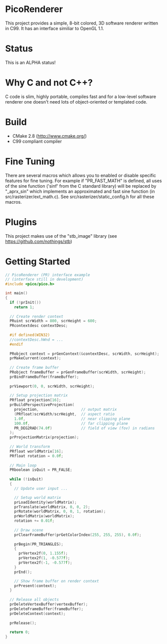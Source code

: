 PicoRenderer
============

This project provides a simple, 8-bit colored, 3D software renderer written in C99.
It has an interface similiar to OpenGL 1.1.


Status
======
This is an ALPHA status!


Why C and not C++?
==================
C code is slim, highly portable, compiles fast and for a low-level software renderer one doesn't need lots of object-oriented or templated code.


Build
=====
- CMake 2.8 (http://www.cmake.org/)
- C99 compliant compiler


Fine Tuning
===========
There are several macros which allows you to enabled or disable specific features for fine tuning.
For example if "PR_FAST_MATH" is defined, all uses of the sine function ('sinf' from the C standard library) will be replaced by "_aprx_sin" which implements an approximated and fast sine function (in src/rasterizer/ext_math.c).
See src/rasterizer/static_config.h for all these macros.


Plugins
=======

This project makes use of the "stb_image" library (see https://github.com/nothings/stb)


Getting Started
===============
```c
// PicoRenderer (PR) interface example
// (interface still in development)
#include <pico/pico.h>

int main()
{
  if (!prInit())
    return 1;
  
  // Create render context
  PRuint scrWidth = 800, scrHeight = 600;
  PRcontextdesc contextDesc;
  
  #if defined(WIN32)
  //contextDesc.hWnd = ...
  #endif
  
  PRobject context = prGenContext(&contextDesc, scrWidth, scrHeight);
  prMakeCurrent(context);
  
  // Create frame buffer
  PRobject frameBuffer = prGenFrameBuffer(scrWidth, scrHeight);
  prBindFrameBuffer(frameBuffer);
  
  prViewport(0, 0, scrWidth, scrHeight);
  
  // Setup projection matrix
  PRfloat projection[16];
  prBuildPerspectiveProjection(
    projection,                   // output matrix
    (PRfloat)scrWidth/scrHeight,  // aspect ratio
    1.0f,                         // near clipping plane
    100.0f,                       // far clipping plane
    PR_DEG2RAD(74.0f)             // field of view (fov) in radians
  );
  prProjectionMatrix(projection);
  
  // World transform
  PRfloat worldMatrix[16];
  PRfloat rotation = 0.0f;
  
  // Main loop
  PRboolean isQuit = PR_FALSE;
  
  while (!isQuit)
  { 
    // Update user input ...

    // Setup world matrix
    prLoadIdentity(worldMatrix);
    prTranslate(worldMatrix, 0, 0, 2);
    prRotate(worldMatrix, 0, 0, 1, rotation);
    prWorldMatrix(worldMatrix);
    rotation += 0.01f;
    
    // Draw scene
    prClearFrameBuffer(prGetColorIndex(255, 255, 255), 0.0f);
    
    prBegin(PR_TRIANGLES);
    {
      prVertex2f(0, 1.155f);
      prVertex2f(1, -0.577f);
      prVertex2f(-1, -0.577f);
    }
    prEnd();

    // Show frame buffer on render context
    prPresent(context);
  }
  
  // Release all objects
  prDeleteVertexBuffer(vertexBuffer);
  prDeleteFrameBuffer(frameBuffer);
  prDeleteContext(context);
  
  prRelease();
  
  return 0;
}
```
